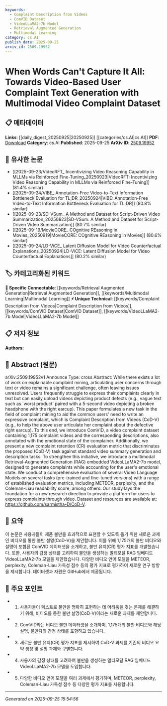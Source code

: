 ```yaml
---
keywords:
  - Complaint Description from Videos
  - ComVID Dataset
  - VideoLLaMA2-7b Model
  - Retrieval Augmented Generation
  - Multimodal Learning
category: cs.AI
publish_date: 2025-09-25
arxiv_id: 2509.19952
---
```


<!-- KEYWORD_LINKING_METADATA:
{
  "processed_timestamp": "2025-09-25T15:54:56.484048",
  "vocabulary_version": "1.0",
  "selected_keywords": [
    "Complaint Description from Videos",
    "ComVID Dataset",
    "VideoLLaMA2-7b Model",
    "Retrieval Augmented Generation",
    "Multimodal Learning"
  ],
  "rejected_keywords": [],
  "similarity_scores": {
    "Complaint Description from Videos": 0.8,
    "ComVID Dataset": 0.75,
    "VideoLLaMA2-7b Model": 0.78,
    "Retrieval Augmented Generation": 0.77,
    "Multimodal Learning": 0.79
  },
  "extraction_method": "AI_prompt_based",
  "budget_applied": true,
  "candidates_json": {
    "candidates": [
      {
        "surface": "Complaint Description from Videos",
        "canonical": "Complaint Description from Videos",
        "aliases": [
          "CoD-V"
        ],
        "category": "unique_technical",
        "rationale": "Introduces a novel task in complaint mining, linking video content to textual complaints.",
        "novelty_score": 0.85,
        "connectivity_score": 0.65,
        "specificity_score": 0.9,
        "link_intent_score": 0.8
      },
      {
        "surface": "ComVID",
        "canonical": "ComVID Dataset",
        "aliases": [
          "Video Complaint Dataset"
        ],
        "category": "unique_technical",
        "rationale": "A specific dataset that supports research in multimodal complaint generation.",
        "novelty_score": 0.7,
        "connectivity_score": 0.6,
        "specificity_score": 0.85,
        "link_intent_score": 0.75
      },
      {
        "surface": "VideoLLaMA2-7b model",
        "canonical": "VideoLLaMA2-7b Model",
        "aliases": [
          "VideoLLaMA2"
        ],
        "category": "unique_technical",
        "rationale": "A specialized model for generating complaints from video, linking multimodal data with user emotions.",
        "novelty_score": 0.8,
        "connectivity_score": 0.7,
        "specificity_score": 0.88,
        "link_intent_score": 0.78
      },
      {
        "surface": "Retrieval-Augmented Generation",
        "canonical": "Retrieval Augmented Generation",
        "aliases": [
          "RAG"
        ],
        "category": "specific_connectable",
        "rationale": "Enhances connectivity by linking retrieval methods with generative models.",
        "novelty_score": 0.5,
        "connectivity_score": 0.85,
        "specificity_score": 0.75,
        "link_intent_score": 0.77
      },
      {
        "surface": "Multimodal",
        "canonical": "Multimodal Learning",
        "aliases": [
          "Multimodal"
        ],
        "category": "specific_connectable",
        "rationale": "Facilitates connections between different data types like text and video in complaint generation.",
        "novelty_score": 0.55,
        "connectivity_score": 0.9,
        "specificity_score": 0.7,
        "link_intent_score": 0.79
      }
    ],
    "ban_list_suggestions": [
      "explainable complaint mining",
      "video summary generation"
    ]
  },
  "decisions": [
    {
      "candidate_surface": "Complaint Description from Videos",
      "resolved_canonical": "Complaint Description from Videos",
      "decision": "linked",
      "scores": {
        "novelty": 0.85,
        "connectivity": 0.65,
        "specificity": 0.9,
        "link_intent": 0.8
      }
    },
    {
      "candidate_surface": "ComVID",
      "resolved_canonical": "ComVID Dataset",
      "decision": "linked",
      "scores": {
        "novelty": 0.7,
        "connectivity": 0.6,
        "specificity": 0.85,
        "link_intent": 0.75
      }
    },
    {
      "candidate_surface": "VideoLLaMA2-7b model",
      "resolved_canonical": "VideoLLaMA2-7b Model",
      "decision": "linked",
      "scores": {
        "novelty": 0.8,
        "connectivity": 0.7,
        "specificity": 0.88,
        "link_intent": 0.78
      }
    },
    {
      "candidate_surface": "Retrieval-Augmented Generation",
      "resolved_canonical": "Retrieval Augmented Generation",
      "decision": "linked",
      "scores": {
        "novelty": 0.5,
        "connectivity": 0.85,
        "specificity": 0.75,
        "link_intent": 0.77
      }
    },
    {
      "candidate_surface": "Multimodal",
      "resolved_canonical": "Multimodal Learning",
      "decision": "linked",
      "scores": {
        "novelty": 0.55,
        "connectivity": 0.9,
        "specificity": 0.7,
        "link_intent": 0.79
      }
    }
  ]
}
-->

# When Words Can't Capture It All: Towards Video-Based User Complaint Text Generation with Multimodal Video Complaint Dataset

## 📋 메타데이터

**Links**: [[daily_digest_20250925|20250925]] [[categories/cs.AI|cs.AI]]
**PDF**: [Download](https://arxiv.org/pdf/2509.19952.pdf)
**Category**: cs.AI
**Published**: 2025-09-25
**ArXiv ID**: [2509.19952](https://arxiv.org/abs/2509.19952)

## 🔗 유사한 논문
- [[2025-09-23/VideoRFT_ Incentivizing Video Reasoning Capability in MLLMs via Reinforced Fine-Tuning_20250923|VideoRFT: Incentivizing Video Reasoning Capability in MLLMs via Reinforced Fine-Tuning]] (81.4% similar)
- [[2025-09-24/VIBE_ Annotation-Free Video-to-Text Information Bottleneck Evaluation for TL;DR_20250924|VIBE: Annotation-Free Video-to-Text Information Bottleneck Evaluation for TL;DR]] (80.8% similar)
- [[2025-09-23/SD-VSum_ A Method and Dataset for Script-Driven Video Summarization_20250923|SD-VSum: A Method and Dataset for Script-Driven Video Summarization]] (80.7% similar)
- [[2025-09-19/MovieCORE_ COgnitive REasoning in Movies_20250919|MovieCORE: COgnitive REasoning in Movies]] (80.6% similar)
- [[2025-09-24/LD-ViCE_ Latent Diffusion Model for Video Counterfactual Explanations_20250924|LD-ViCE: Latent Diffusion Model for Video Counterfactual Explanations]] (80.2% similar)

## 🏷️ 카테고리화된 키워드
**🔗 Specific Connectable**: [[keywords/Retrieval Augmented Generation|Retrieval Augmented Generation]], [[keywords/Multimodal Learning|Multimodal Learning]]
**⚡ Unique Technical**: [[keywords/Complaint Description from Videos|Complaint Description from Videos]], [[keywords/ComVID Dataset|ComVID Dataset]], [[keywords/VideoLLaMA2-7b Model|VideoLLaMA2-7b Model]]

## 📋 저자 정보

**Authors:** 

## 📄 Abstract (원문)

arXiv:2509.19952v1 Announce Type: cross 
Abstract: While there exists a lot of work on explainable complaint mining, articulating user concerns through text or video remains a significant challenge, often leaving issues unresolved. Users frequently struggle to express their complaints clearly in text but can easily upload videos depicting product defects (e.g., vague text such as `worst product' paired with a 5-second video depicting a broken headphone with the right earcup). This paper formulates a new task in the field of complaint mining to aid the common users' need to write an expressive complaint, which is Complaint Description from Videos (CoD-V) (e.g., to help the above user articulate her complaint about the defective right earcup). To this end, we introduce ComVID, a video complaint dataset containing 1,175 complaint videos and the corresponding descriptions, also annotated with the emotional state of the complainer. Additionally, we present a new complaint retention (CR) evaluation metric that discriminates the proposed (CoD-V) task against standard video summary generation and description tasks. To strengthen this initiative, we introduce a multimodal Retrieval-Augmented Generation (RAG) embedded VideoLLaMA2-7b model, designed to generate complaints while accounting for the user's emotional state. We conduct a comprehensive evaluation of several Video Language Models on several tasks (pre-trained and fine-tuned versions) with a range of established evaluation metrics, including METEOR, perplexity, and the Coleman-Liau readability score, among others. Our study lays the foundation for a new research direction to provide a platform for users to express complaints through video. Dataset and resources are available at: https://github.com/sarmistha-D/CoD-V.

## 📝 요약

이 논문은 사용자들이 제품 불만을 효과적으로 표현할 수 있도록 돕기 위한 새로운 과제인 비디오를 통한 불만 설명(CoD-V)을 제안합니다. 이를 위해 1,175개의 불만 비디오와 설명이 포함된 ComVID 데이터셋을 소개하고, 불만 유지(CR) 평가 지표를 개발했습니다. 또한, 사용자의 감정 상태를 고려하여 불만을 생성하는 멀티모달 RAG 임베디드 VideoLLaMA2-7b 모델을 제안했습니다. 다양한 비디오 언어 모델을 METEOR, perplexity, Coleman-Liau 가독성 점수 등의 평가 지표로 평가하여 새로운 연구 방향을 제시합니다. 데이터셋과 자원은 GitHub에서 제공됩니다.

## 🎯 주요 포인트

- 1. 사용자들이 텍스트로 불만을 명확히 표현하는 데 어려움을 겪는 문제를 해결하기 위해, 비디오를 통한 불만 설명(CoD-V)이라는 새로운 과제를 제안합니다.
- 2. ComVID라는 비디오 불만 데이터셋을 소개하며, 1,175개의 불만 비디오와 해당 설명, 불만자의 감정 상태를 포함하고 있습니다.
- 3. 새로운 불만 유지(CR) 평가 지표를 제시하여 CoD-V 과제를 기존의 비디오 요약 생성 및 설명 과제와 구별합니다.
- 4. 사용자의 감정 상태를 고려하여 불만을 생성하는 멀티모달 RAG 임베디드 VideoLLaMA2-7b 모델을 도입합니다.
- 5. 다양한 비디오 언어 모델을 여러 과제에서 평가하며, METEOR, perplexity, Coleman-Liau 가독성 점수 등 다양한 평가 지표를 사용합니다.


---

*Generated on 2025-09-25 15:54:56*